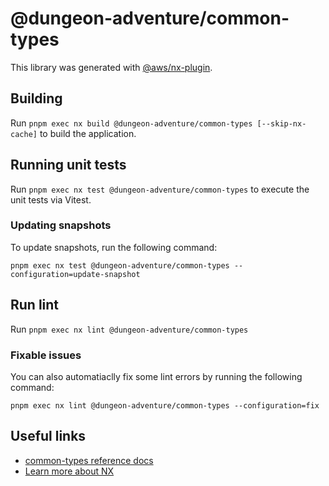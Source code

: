 # @dungeon-adventure/common-types

This library was generated with [@aws/nx-plugin](https://github.com/awslabs/nx-plugin-for-aws/).

## Building

Run `pnpm exec nx build @dungeon-adventure/common-types [--skip-nx-cache]` to build the application.

## Running unit tests

Run `pnpm exec nx test @dungeon-adventure/common-types` to execute the unit tests via Vitest.

### Updating snapshots

To update snapshots, run the following command:

`pnpm exec nx test @dungeon-adventure/common-types --configuration=update-snapshot`

## Run lint

Run `pnpm exec nx lint @dungeon-adventure/common-types`

### Fixable issues

You can also automatiaclly fix some lint errors by running the following command:

`pnpm exec nx lint @dungeon-adventure/common-types --configuration=fix`

## Useful links

- [common-types reference docs](TODO)
- [Learn more about NX](https://nx.dev/getting-started/intro)

